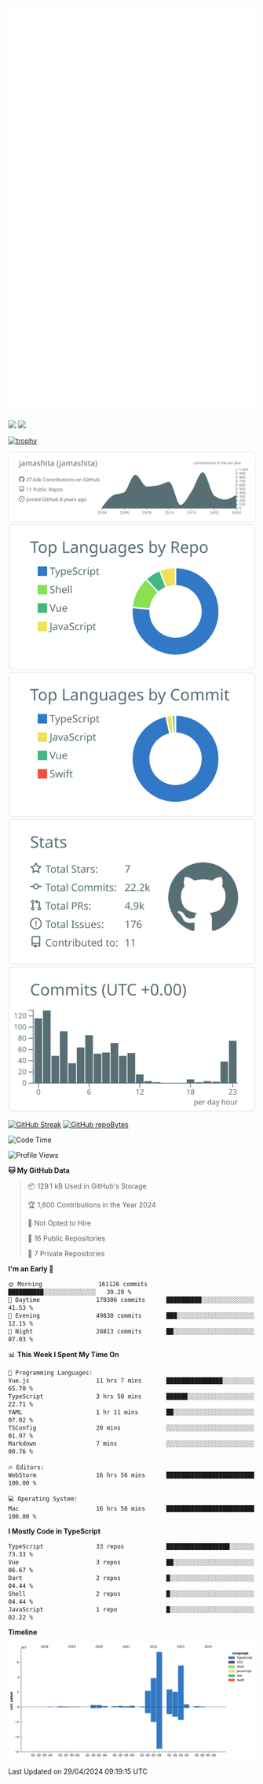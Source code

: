 [![](https://raw.githubusercontent.com/jamashita/jamashita/main/github-metrics.svg)](https://metrics.lecoq.io)

[![](https://github-readme-stats.vercel.app/api?username=jamashita&show_icons=ture&count_private=true)](https://github.com/anuraghazra/github-readme-stats)
[![](https://github-readme-stats.vercel.app/api/top-langs/?username=jamashita&layout=compact)](https://github.com/anuraghazra/github-readme-stats)

[![trophy](https://github-profile-trophy.vercel.app/?username=jamashita)](https://github.com/ryo-ma/github-profile-trophy)

[![](https://raw.githubusercontent.com/jamashita/jamashita/main/profile-summary-card-output/default/0-profile-details.svg)](https://github.com/vn7n24fzkq/github-profile-summary-cards)
[![](https://raw.githubusercontent.com/jamashita/jamashita/main/profile-summary-card-output/default/1-repos-per-language.svg)](https://github.com/vn7n24fzkq/github-profile-summary-cards) [![](https://raw.githubusercontent.com/jamashita/jamashita/main/profile-summary-card-output/default/2-most-commit-language.svg)](https://github.com/vn7n24fzkq/github-profile-summary-cards)
[![](https://raw.githubusercontent.com/jamashita/jamashita/main/profile-summary-card-output/default/3-stats.svg)](https://github.com/vn7n24fzkq/github-profile-summary-cards) [![](https://raw.githubusercontent.com/jamashita/jamashita/main/profile-summary-card-output/default/4-productive-time.svg)](https://github.com/vn7n24fzkq/github-profile-summary-cards)

[![GitHub Streak](http://github-readme-streak-stats.herokuapp.com?user=jamashita)](https://git.io/streak-stats)
[![GitHub repoBytes](https://github-repo-bytecounter.vercel.app/api?username=jamashita)](https://github.com/yamaccu/Github-Repo-ByteCounter)

<!--START_SECTION:waka-->
![Code Time](http://img.shields.io/badge/Code%20Time-1%2C284%20hrs%2047%20mins-blue)

![Profile Views](http://img.shields.io/badge/Profile%20Views-1-blue)

**🐱 My GitHub Data** 

> 📦 129.1 kB Used in GitHub's Storage 
 > 
> 🏆 1,800 Contributions in the Year 2024
 > 
> 🚫 Not Opted to Hire
 > 
> 📜 16 Public Repositories 
 > 
> 🔑 7 Private Repositories 
 > 
**I'm an Early 🐤** 

```text
🌞 Morning                161126 commits      ██████████░░░░░░░░░░░░░░░   39.29 % 
🌆 Daytime                170306 commits      ██████████░░░░░░░░░░░░░░░   41.53 % 
🌃 Evening                49830 commits       ███░░░░░░░░░░░░░░░░░░░░░░   12.15 % 
🌙 Night                  28813 commits       ██░░░░░░░░░░░░░░░░░░░░░░░   07.03 % 
```


📊 **This Week I Spent My Time On** 

```text
💬 Programming Languages: 
Vue.js                   11 hrs 7 mins       ████████████████░░░░░░░░░   65.70 % 
TypeScript               3 hrs 50 mins       ██████░░░░░░░░░░░░░░░░░░░   22.71 % 
YAML                     1 hr 11 mins        ██░░░░░░░░░░░░░░░░░░░░░░░   07.02 % 
TSConfig                 20 mins             ░░░░░░░░░░░░░░░░░░░░░░░░░   01.97 % 
Markdown                 7 mins              ░░░░░░░░░░░░░░░░░░░░░░░░░   00.76 % 

🔥 Editors: 
WebStorm                 16 hrs 56 mins      █████████████████████████   100.00 % 

💻 Operating System: 
Mac                      16 hrs 56 mins      █████████████████████████   100.00 % 
```

**I Mostly Code in TypeScript** 

```text
TypeScript               33 repos            ██████████████████░░░░░░░   73.33 % 
Vue                      3 repos             ██░░░░░░░░░░░░░░░░░░░░░░░   06.67 % 
Dart                     2 repos             █░░░░░░░░░░░░░░░░░░░░░░░░   04.44 % 
Shell                    2 repos             █░░░░░░░░░░░░░░░░░░░░░░░░   04.44 % 
JavaScript               1 repo              █░░░░░░░░░░░░░░░░░░░░░░░░   02.22 % 
```



**Timeline**

![Lines of Code chart](https://raw.githubusercontent.com/jamashita/jamashita/main/assets/bar_graph.png)


 Last Updated on 29/04/2024 09:19:15 UTC
<!--END_SECTION:waka-->
